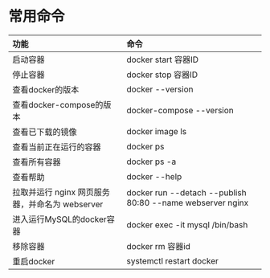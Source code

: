 # 常用命令
| 功能 | 命令 |
| :--- | :--- |
| 启动容器 | docker start 容器ID |
| 停止容器 | docker stop 容器ID |
| 查看docker的版本 | docker --version |
| 查看docker-compose的版本 | docker-compose --version |
| 查看已下载的镜像 | docker image ls |
| 查看当前正在运行的容器 | docker ps |
| 查看所有容器 | docker ps -a |
| 查看帮助 | docker --help |
| 拉取并运行 nginx 网页服务器，并命名为 webserver | docker run --detach --publish 80:80 --name webserver nginx |
| 进入运行MySQL的docker容器 | docker exec -it mysql /bin/bash |
| 移除容器 | docker rm 容器id |
| 重启docker | systemctl restart docker |





































